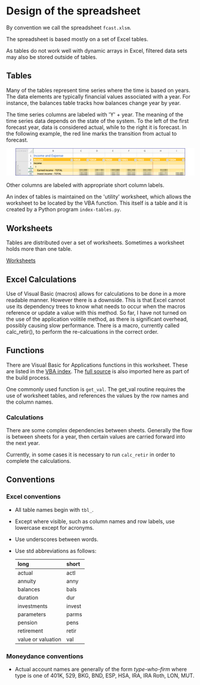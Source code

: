 # Design of the spreadsheet

By convention we call the spreadsheet `fcast.xlsm`.

The spreadsheet is based mostly on a set of Excel tables. 

As tables do not work well with dynamic arrays in Excel, filtered data sets may also be stored outside of tables.

## Tables

Many of the tables represent time series where the time is based on years.  The data elements are typically financial values associated with a year.  For instance, the balances table tracks how balances change year by year.

The time series columns are labeled with 'Y' + year.    The meaning of the time series data depends on the state of the system.  To the left of the first forecast year, data is considered actual, while to the right it is forecast.  In the following example, the red line marks the transition from actual to forecast.

![Income and Expense time series](./images/tgt/time_series.png)

Other columns are labeled with appropriate short column labels.

 An index of tables is maintained on the 'utility' worksheet, which allows the worksheet to be located by the VBA function.  This itself is a table and it is created by a Python program `index-tables.py`.

## Worksheets

Tables are distributed over a set of worksheets. Sometimes a worksheet holds more than one table.

[Worksheets](./worksheets.md)

## Excel Calculations

Use of Visual Basic (macros) allows for calculations to be done in a more readable manner.  However there is a downside.  This is that Excel cannot use its dependency trees to know what needs to occur when the macros reference or update a value with this method.  So far, I have not turned on the use of the application volitile method, as there is significant overhead, possibly causing slow performance. There is a macro, currently called calc_retir(), to perform the re-calcuations in the correct order. 

## Functions

There are Visual Basic for Applications functions in this worksheet.  These are listed in the [VBA index](./vba_index.md).  The [full source](./vba_sorted.md) is also imported here as part of the build process.

One commonly used function is `get_val`. The get_val routine requires the use of worksheet tables, and references the values by the row names and the column names.

### Calculations

There are some complex dependencies between sheets.  Generally the flow is between sheets for a year, then certain values are carried forward into the next year.

Currently, in some cases it is necessary to run `calc_retir` in order to complete the calculations. 

## Conventions

### Excel conventions

- All table names begin with `tbl_`.
- Except where visible, such as column names and row labels, use lowercase except for acronyms.
- Use underscores between words.
- Use std abbreviations as follows:

    |	long	|	short	|
    |---|---|
    |	actual	|	actl	|
    |	annuity	|	anny	|
    |	balances	|	bals	|
    |	duration	|	dur	|
    |	investments	|	invest	|
    |	parameters	|	parms	|
    |	pension	|	pens	|
    |	retirement	|	retir	|
    |	value or valuation 	|	val	|

### Moneydance conventions

- Actual account names are generally of the form *type-who-firm* where type is one of 401K, 529, BKG, BND, ESP, HSA, IRA, IRA Roth, LON, MUT.
